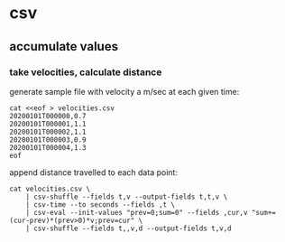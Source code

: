 # csv

## accumulate values

### take velocities, calculate distance

generate sample file with velocity a m/sec at each given time:

```
cat <<eof > velocities.csv
20200101T000000,0.7
20200101T000001,1.1
20200101T000002,1.1
20200101T000003,0.9
20200101T000004,1.3
eof 

```

append distance travelled to each data point:

```
cat velocities.csv \
    | csv-shuffle --fields t,v --output-fields t,t,v \
    | csv-time --to seconds --fields ,t \
    | csv-eval --init-values "prev=0;sum=0" --fields ,cur,v "sum+=(cur-prev)*(prev>0)*v;prev=cur" \
    | csv-shuffle --fields t,,v,d --output-fields t,v,d
```
